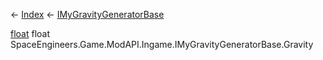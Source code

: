 ← [Index](Api-Index) ← [IMyGravityGeneratorBase](SpaceEngineers.Game.ModAPI.Ingame.IMyGravityGeneratorBase)

[float](System.Single) float SpaceEngineers.Game.ModAPI.Ingame.IMyGravityGeneratorBase.Gravity